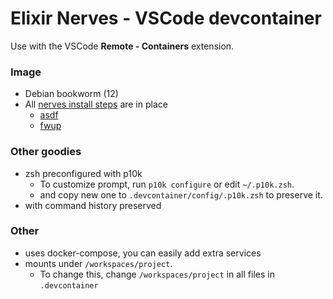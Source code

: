 # Elixir Nerves - VSCode devcontainer

Use with the VSCode **Remote - Containers** extension.

### Image
* Debian bookworm (12)
* All [nerves install steps](https://hexdocs.pm/nerves/installation.html#linux) are in place
  * [asdf](https://asdf-vm.com/guide/introduction.html)
  * [fwup](https://github.com/fwup-home/fwup)

### Other goodies
* zsh preconfigured with p10k
  * To customize prompt, run `p10k configure` or edit `~/.p10k.zsh`.
  * and copy new one to `.devcontainer/config/.p10k.zsh` to preserve it.
* with command history preserved

### Other
* uses docker-compose, you can easily add extra services
* mounts under `/workspaces/project`.
  * To change this, change `/workspaces/project` in all files in `.devcontainer`
